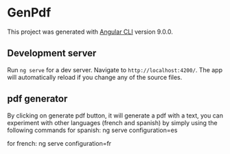 # GenPdf

This project was generated with [Angular CLI](https://github.com/angular/angular-cli) version 9.0.0.

## Development server

Run `ng serve` for a dev server. Navigate to `http://localhost:4200/`. The app will automatically reload if you change any of the source files.

## pdf generator
By clicking on generate pdf button, it will generate a pdf with a text, you can experiment with other languages (french and spanish) by simply using the following commands
for spanish: ng serve configuration=es

for french: ng serve configuration=fr
